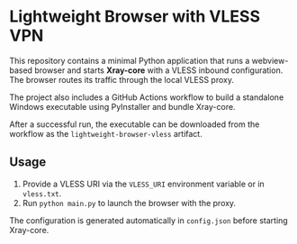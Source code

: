 # Lightweight Browser with VLESS VPN

This repository contains a minimal Python application that runs a webview-based browser and starts **Xray-core** with a VLESS inbound configuration. The browser routes its traffic through the local VLESS proxy.

The project also includes a GitHub Actions workflow to build a standalone Windows executable using PyInstaller and bundle Xray-core.

After a successful run, the executable can be downloaded from the workflow as the
`lightweight-browser-vless` artifact.

## Usage

1. Provide a VLESS URI via the `VLESS_URI` environment variable or in `vless.txt`.
2. Run `python main.py` to launch the browser with the proxy.

The configuration is generated automatically in `config.json` before starting Xray-core.
